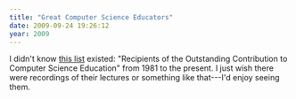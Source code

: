 ```yaml
---
title: "Great Computer Science Educators"
date: 2009-09-24 19:26:12
year: 2009
---
```

<p>I didn't know <a href="http://www.sigcse.org/awards/recipients">this list</a> existed: "Recipients of the Outstanding Contribution to Computer Science Education" from 1981 to the present. I just wish there were recordings of their lectures or something like that---I'd enjoy seeing them.</p>
